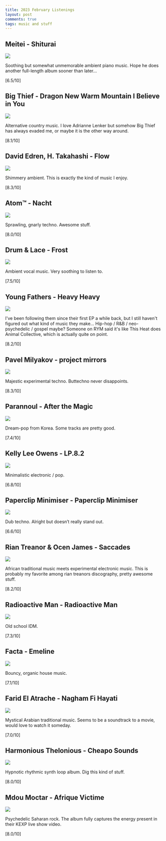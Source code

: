 ```yaml
---
title: 2023 February Listenings
layout: post
comments: true
tags: music and stuff
---
```


## Meitei - Shiturai

  ![](https://f4.bcbits.com/img/a1331925154_16.jpg)

  Soothing but somewhat unmemorable ambient piano music. Hope he does another full-length album sooner than later...

  [6.5/10]

## Big Thief - Dragon New Warm Mountain I Believe in You

  ![](https://f4.bcbits.com/img/a0882840373_16.jpg)

  Alternative country music. I love Adrianne Lenker but somehow Big Thief has always evaded me, or maybe it is the other way around.

  [8.1/10]

## David Edren, H. Takahashi - Flow

  ![](https://f4.bcbits.com/img/a4096158550_16.jpg)

  Shimmery ambient. This is exactly the kind of music I enjoy.

  [8.3/10]

## Atom™ - Nacht

  ![](https://f4.bcbits.com/img/a0097039424_16.jpg)

  Sprawling, gnarly techno. Awesome stuff.

  [8.0/10]

## Drum & Lace - Frost

  ![](https://f4.bcbits.com/img/a1276427690_16.jpg)

  Ambient vocal music. Very soothing to listen to.

  [7.5/10]

## Young Fathers - Heavy Heavy

  ![](https://f4.bcbits.com/img/a0737973087_16.jpg)

  I've been following them since their first EP a while back, but I still haven't figured out what kind of music they make... Hip-hop / R&B / neo-psychedelic / gospel maybe? Someone on RYM said it's like This Heat does Animal Collective, which is actually quite on point.

  [8.2/10]

## Pavel Milyakov - project mirrors

  ![](https://f4.bcbits.com/img/a3423116601_16.jpg)

  Majestic experimental techno. Buttechno never disappoints.

  [8.3/10]

## Parannoul - After the Magic

  ![](https://f4.bcbits.com/img/a2508246977_16.jpg)

  Dream-pop from Korea. Some tracks are pretty good.

  [7.4/10]

## Kelly Lee Owens - LP.8.2

  ![](https://f4.bcbits.com/img/a1987981430_16.jpg)

  Minimalistic electronic / pop.

  [6.8/10]

## Paperclip Minimiser - Paperclip Minimiser

  ![](https://f4.bcbits.com/img/a4167866992_16.jpg)

  Dub techno. Alright but doesn’t really stand out.

  [6.6/10]

## Rian Treanor & Ocen James - Saccades

  ![](https://f4.bcbits.com/img/a0755454409_10.jpg)

  African traditional music meets experimental electronic music. This is probably my favorite among rian treanors discography, pretty awesome stuff.

  [8.2/10]

## Radioactive Man - Radioactive Man

  ![](https://f4.bcbits.com/img/a1440584360_16.jpg)

  Old school IDM.

  [7.3/10]

## Facta - Emeline

  ![](https://f4.bcbits.com/img/a1779983238_16.jpg)

  Bouncy, organic house music.

  [7.1/10]

## Farid El Atrache - Nagham Fi Hayati

  ![](https://assets.boomkat.com/spree/products/855734/large/image002.png)

  Mystical Arabian traditional music. Seems to be a soundtrack to a movie, would love to watch it someday.

  [7.0/10]

## Harmonious Thelonious - Cheapo Sounds

  ![](https://f4.bcbits.com/img/a0353074791_16.jpg)

  Hypnotic rhythmic synth loop album. Dig this kind of stuff.

  [8.0/10]

## Mdou Moctar - Afrique Victime

  ![](https://f4.bcbits.com/img/a0967337603_16.jpg)

  Psychedelic Saharan rock. The album fully captures the energy present in their KEXP live show video.

  [8.0/10]

